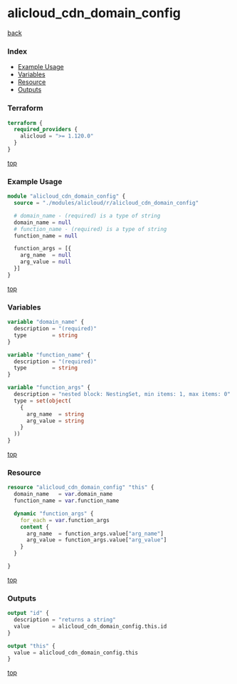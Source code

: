 # alicloud_cdn_domain_config

[back](../alicloud.md)

### Index

- [Example Usage](#example-usage)
- [Variables](#variables)
- [Resource](#resource)
- [Outputs](#outputs)

### Terraform

```terraform
terraform {
  required_providers {
    alicloud = ">= 1.120.0"
  }
}
```

[top](#index)

### Example Usage

```terraform
module "alicloud_cdn_domain_config" {
  source = "./modules/alicloud/r/alicloud_cdn_domain_config"

  # domain_name - (required) is a type of string
  domain_name = null
  # function_name - (required) is a type of string
  function_name = null

  function_args = [{
    arg_name  = null
    arg_value = null
  }]
}
```

[top](#index)

### Variables

```terraform
variable "domain_name" {
  description = "(required)"
  type        = string
}

variable "function_name" {
  description = "(required)"
  type        = string
}

variable "function_args" {
  description = "nested block: NestingSet, min items: 1, max items: 0"
  type = set(object(
    {
      arg_name  = string
      arg_value = string
    }
  ))
}
```

[top](#index)

### Resource

```terraform
resource "alicloud_cdn_domain_config" "this" {
  domain_name   = var.domain_name
  function_name = var.function_name

  dynamic "function_args" {
    for_each = var.function_args
    content {
      arg_name  = function_args.value["arg_name"]
      arg_value = function_args.value["arg_value"]
    }
  }

}
```

[top](#index)

### Outputs

```terraform
output "id" {
  description = "returns a string"
  value       = alicloud_cdn_domain_config.this.id
}

output "this" {
  value = alicloud_cdn_domain_config.this
}
```

[top](#index)